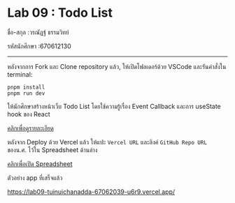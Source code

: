# Lab 09 : Todo List

ชื่อ-สกุล :วรณัฏฐ์ ธรรมวิทย์

รหัสนักศึกษา :670612130

---

หลังจากการ Fork และ Clone repository แล้ว, ให้เปิดโฟลเดอร์ด้วย VSCode และรันคำสั่งใน terminal:

```
pnpm install
pnpm run dev

```

ให้นักศึกษาสร้างหน้าเว็บ Todo List โดยใช้ความรู้เรื่อง Event Callback และการ useState hook ของ React

[คลิกเพื่อดูรายละเอียด](https://o365cmu-my.sharepoint.com/:b:/g/personal/dome_potikanond_cmu_ac_th/EbLEeHwNu65Og7ghqBk6bvMBcLu1x9EnLRqWrg-05Wz3ow?e=byQkFT)

หลังจาก Deploy ด้วย Vercel แล้ว ให้แปะ `Vercel URL` และลิงค์ `GitHub Repo URL` ของน.ศ. ไว้ใน Spreadsheet ด้านล่าง

[คลิกเพื่อเปิด Spreadsheet](https://o365cmu-my.sharepoint.com/:x:/g/personal/dome_potikanond_cmu_ac_th/ETFvzKA2h2lKk-3ktumEanUBRtX4sAvNHk-ssok3MFwYOg)

ตัวอย่าง app ที่เสร็จแล้ว

https://lab09-tuinuichanadda-67062039-u6r9.vercel.app/
